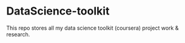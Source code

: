 DataScience-toolkit
===================

This repo stores all my data science toolkit (coursera) project work &amp; research.
